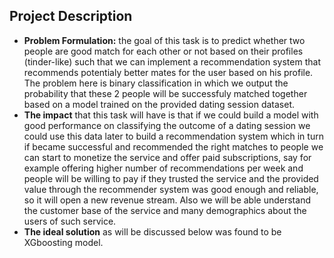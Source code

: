 ## Project Description
*   **Problem Formulation:** the goal of this task is to predict whether two people are good match for each other or not based on their profiles (tinder-like) such that we can implement a recommendation system that recommends potentialy better mates for the user based on his profile. The problem here is binary classification in which we output the probability that these 2 people will be successfuly matched together based on a model trained on the provided dating session dataset.
*   **The impact** that this task will have is that if we could build a model with good performance on classifying the outcome of a dating session we could use this data later to build a recommendation system which in turn if became successful and recommended the right matches to people we can start to monetize the service and offer paid subscriptions, say for example offering higher number of recommendations per week and people will be willing to pay if they trusted the service and the provided value through the recommender system was good enough and reliable, so it will open a new revenue stream. Also we will be able understand the customer base of the service and many demographics about the users of such service.
*   **The ideal solution** as will be discussed below was found to be XGboosting model.
